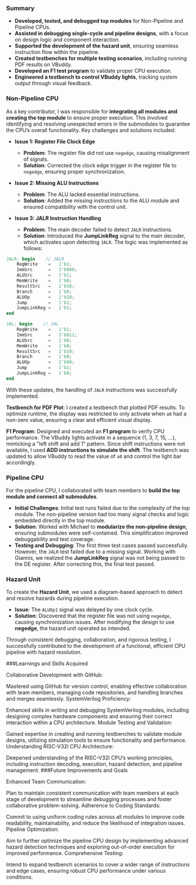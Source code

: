 ### Summary
- **Developed, tested, and debugged top modules** for Non-Pipeline and Pipeline CPUs.
- **Assisted in debugging single-cycle and pipeline designs**, with a focus on design logic and component interaction.
- **Supported the development of the hazard unit**, ensuring seamless instruction flow within the pipeline.
- **Created testbenches for multiple testing scenarios**, including running PDF results on VBuddy.
- **Developed an F1 test program** to validate proper CPU execution.
- **Engineered a testbench to control VBuddy lights**, tracking system output through visual feedback.

### Non-Pipeline CPU
As a key contributor, I was responsible for **integrating all modules and creating the top module** to ensure proper execution. This involved identifying and resolving unexpected errors in the submodules to guarantee the CPU’s overall functionality. Key challenges and solutions included:

- **Issue 1: Register File Clock Edge**
  - **Problem**: The register file did not use `negedge`, causing misalignment of signals.
  - **Solution**: Corrected the clock edge trigger in the register file to `negedge`, ensuring proper synchronization.

- **Issue 2: Missing ALU Instructions**
  - **Problem**: The ALU lacked essential instructions.
  - **Solution**: Added the missing instructions to the ALU module and ensured compatibility with the control unit.

- **Issue 3: JALR Instruction Handling**
  - **Problem**: The main decoder failed to detect `JALR` instructions.
  - **Solution**: Introduced the **JumpLinkReg** signal to the main decoder, which activates upon detecting `JALR`. The logic was implemented as follows:

```verilog
JALR: begin    // JALR
    RegWrite    =   1'b1;
    ImmSrc      =   3'b000;
    ALUSrc      =   1'b1; 
    MemWrite    =   1'b0;
    ResultSrc   =   2'b10;   
    Branch      =   1'b0;
    ALUOp       =   2'b10;
    Jump        =   1'b1;
    JumpLinkReg =   1'b1;
end

JAL: begin    // JAL
    RegWrite    =   1'b1;
    ImmSrc      =   3'b011;
    ALUSrc      =   1'b0; 
    MemWrite    =   1'b0;
    ResultSrc   =   2'b10;   
    Branch      =   1'b0;
    ALUOp       =   2'b00;
    Jump        =   1'b1;
    JumpLinkReg =   1'b0;
end
```
With these updates, the handling of `JALR` instructions was successfully implemented.

**Testbench for PDF Plot**: I created a testbench that plotted PDF results. To optimize runtime, the display was restricted to only activate when `a0` had a non-zero value, ensuring a clear and efficient visual display.

**F1 Program**: Designed and executed an **F1 program** to verify CPU performance. The VBuddy lights activate in a sequence (1, 3, 7, 15, ...), mimicking a "left shift and add 1" pattern. Since shift instructions were not available, I used **ADD instructions to simulate the shift**. The testbench was updated to allow VBuddy to read the value of `a0` and control the light bar accordingly.

### Pipeline CPU
For the pipeline CPU, I collaborated with team members to **build the top module and connect all submodules**. 

- **Initial Challenges**: Initial test runs failed due to the complexity of the top module. The non-pipeline version had too many signal checks and logic embedded directly in the top module.
- **Solution**: Worked with Michael to **modularize the non-pipeline design**, ensuring submodules were self-contained. This simplification improved debuggability and test coverage.
- **Testing and Debugging**: The first three test cases passed successfully. However, the `JALR` test failed due to a missing signal. Working with Giannis, we realized the **JumpLinkReg** signal was not being passed to the DE register. After correcting this, the final test passed.

### Hazard Unit
To create the **Hazard Unit**, we used a diagram-based approach to detect and resolve hazards during pipeline execution.

- **Issue**: The `ALUOp1` signal was delayed by one clock cycle.
- **Solution**: Discovered that the register file was not using `negedge`, causing synchronization issues. After modifying the design to use **negedge**, the hazard unit operated as intended.

Through consistent debugging, collaboration, and rigorous testing, I successfully contributed to the development of a functional, efficient CPU pipeline with hazard resolution.


###Learnings and Skills Acquired

Collaborative Development with GitHub:

Mastered using GitHub for version control, enabling effective collaboration with team members, managing code repositories, and handling branches and merges seamlessly.
SystemVerilog Proficiency:

Enhanced skills in writing and debugging SystemVerilog modules, including designing complex hardware components and ensuring their correct interaction within a CPU architecture.
Module Testing and Validation:

Gained expertise in creating and running testbenches to validate module designs, utilizing simulation tools to ensure functionality and performance.
Understanding RISC-V32I CPU Architecture:

Deepened understanding of the RISC-V32I CPU’s working principles, including instruction decoding, execution, hazard detection, and pipeline management.
###Future Improvements and Goals

Enhanced Team Communication:

Plan to maintain consistent communication with team members at each stage of development to streamline debugging processes and foster collaborative problem-solving.
Adherence to Coding Standards:

Commit to using uniform coding rules across all modules to improve code readability, maintainability, and reduce the likelihood of integration issues.
Pipeline Optimization:

Aim to further optimize the pipeline CPU design by implementing advanced hazard detection techniques and exploring out-of-order execution for improved performance.
Comprehensive Testing:

Intend to expand testbench scenarios to cover a wider range of instructions and edge cases, ensuring robust CPU performance under various conditions.
